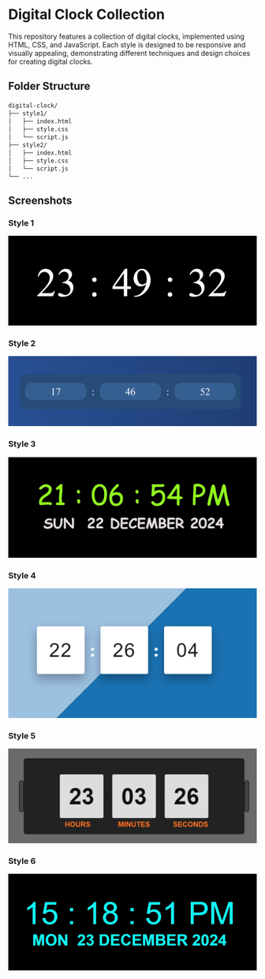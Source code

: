 # Digital Clock Collection

This repository features a collection of digital clocks, implemented using HTML, CSS, and JavaScript. Each style is designed to be responsive and visually appealing, demonstrating different techniques and design choices for creating digital clocks.

## Folder Structure

```plaintext
digital-clock/
├── style1/
│   ├── index.html
│   ├── style.css
│   └── script.js
├── style2/
│   ├── index.html
│   ├── style.css
│   └── script.js
└── ...

```

## Screenshots

### Style 1

![Digital Clock Screenshot](../assets/DigitalClock-style1.jpeg)

### Style 2

![Digital Clock Screenshot](../assets/DigitalClock-style2.jpeg)

### Style 3

![Digital Clock Screenshot](../assets/DigitalClock-style3.jpeg)

### Style 4

![Digital Clock Screenshot](../assets/DigitalClock-style4.jpeg)

### Style 5

![Digital Clock Screenshot](../assets/DigitalClock-style5.jpeg)

### Style 6

![Demo Video](../assets/DigitalClock-style6.gif)

